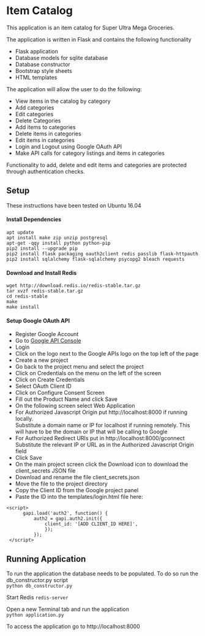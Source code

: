 # Item Catalog

This application is an item catalog for Super Ultra Mega Groceries.

The application is written in Flask and contains the following functionality
- Flask application
- Database models for sqlite database
- Database constructor
- Bootstrap style sheets
- HTML templates 

The application will allow the user to do the following:
- View items in the catalog by category
- Add categories
- Edit categories
- Delete Categories
- Add items to categories
- Delete items in categories
- Edit items in categories
- Login and Logout using Google OAuth API
- Make API calls for category listings and items in categories

Functionality to add, delete and edit items and categories are protected through 
authentication checks.

## Setup

These instructions have been tested on Ubuntu 16.04

#### Install Dependencies
`apt update`<br>
`apt install make zip unzip postgresql`<br>
`apt-get -qqy install python python-pip`<br>
`pip2 install --upgrade pip`<br>
`pip2 install flask packaging oauth2client redis passlib flask-httpauth`<br>
`pip2 install sqlalchemy flask-sqlalchemy psycopg2 bleach requests`<br>


#### Download and Install Redis
`wget http://download.redis.io/redis-stable.tar.gz`<br>
`tar xvzf redis-stable.tar.gz`<br>
`cd redis-stable`<br>
`make`<br>
`make install`<br>

#### Setup Google OAuth API
- Register Google Account
- Go to [Google API Console](https://console.developers.google.com)
- Login
- Click on the logo next to the Google APIs logo on the top left of the page
- Create a new project
- Go back to the project menu and select the project
- Click on Credentials on the menu on the left of the screen
- Click on Create Credentials
- Select OAuth Client ID
- Click on Configure Consent Screen
- Fill out the Product Name and click Save
- On the following screen select Web Application
- For Authorized Javascript Origin put http://localhost:8000 if running locally.  
  Substitute a domain name or IP for localhost if running remotely.
  This will have to be the domain or IP that will be calling to Google
- For Authorized Redirect URIs put in http://localhost:8000/gconnect
  Substitute the relevant IP or URL as in the Authorized Javascript Origin field
 - Click Save
 - On the main project screen click the Download icon to download the client_secrets JSON file
 - Download and rename the file client_secrets.json
 - Move the file to the project directory
 - Copy the Client ID from the Google project panel
 - Paste the ID into the templates/login.html file here:<br>
  ```
  <script>
        gapi.load('auth2', function() {
            auth2 = gapi.auth2.init({
                client_id: '[ADD CLIENT_ID HERE]',
                });
            });
   </script>
   ```
  
  ## Running Application
  
  To run the application the database needs to be populated.
  To do so run the db_constructor.py script<br>
  `python db_constructor.py`
  
  Start Redis
  `redis-server`
  
  Open a new Terminal tab and run the application<br>
  `python application.py`
  
  To access the application go to http://localhost:8000






